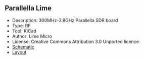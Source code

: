 
## Parallella Lime
* Description: 300MHz-3.8GHz Parallella SDR board 
* Type: RF
* Tool: KiCad
* Author: Lime Micro
* License: Creative Commons Attribution 3.0 Unported licence
* [Schematic](https://github.com/parallella/parallella-hw/tree/master/parallella-lime)
* [Layout](https://github.com/parallella/parallella-hw/tree/master/parallella-lime)


